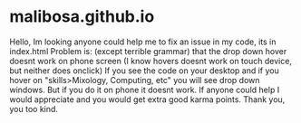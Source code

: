 # malibosa.github.io
Hello, Im looking anyone could help me to fix an issue in my code, 
its in index.html
Problem is: (except terrible grammar) that the drop down hover doesnt work on phone screen
(I know hovers doesnt work on touch device, but neither does onclick) 
If you see the code on your desktop and if you hover on "skills>Mixology, Computing, etc" you will see drop down windows. 
But if you do it on  phone it doesnt work.
If anyone could help I would appreciate and you would get extra good karma points.
Thank you, you too kind.
